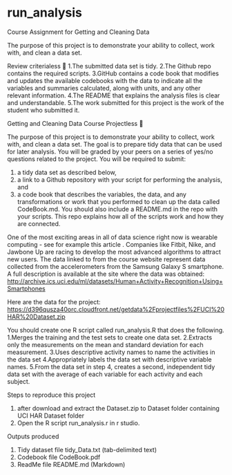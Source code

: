 # run_analysis
Course Assignment for Getting and Cleaning Data

The purpose of this project is to demonstrate your ability to collect, work with, and clean a data set.

Review criterialess 
1.The submitted data set is tidy. 
2.The Github repo contains the required scripts.
3.GitHub contains a code book that modifies and updates the available codebooks with the data to indicate all the variables and summaries calculated, along with units, and any other relevant information.
4.The README that explains the analysis files is clear and understandable.
5.The work submitted for this project is the work of the student who submitted it.

Getting and Cleaning Data Course Projectless 

The purpose of this project is to demonstrate your ability to collect, work with, and clean a data set. The goal is to prepare tidy data that can be used for later analysis. You will be graded by your peers on a series of yes/no questions related to the project. You will be required to submit: 
1) a tidy data set as described below, 
2) a link to a Github repository with your script for performing the analysis, and 
3) a code book that describes the variables, the data, and any transformations or work that you performed to clean up the data called CodeBook.md. You should also include a README.md in the repo with your scripts. This repo explains how all of the scripts work and how they are connected.

One of the most exciting areas in all of data science right now is wearable computing - see for example this article . Companies like Fitbit, Nike, and Jawbone Up are racing to develop the most advanced algorithms to attract new users. The data linked to from the course website represent data collected from the accelerometers from the Samsung Galaxy S smartphone. A full description is available at the site where the data was obtained:
http://archive.ics.uci.edu/ml/datasets/Human+Activity+Recognition+Using+Smartphones 

Here are the data for the project:
https://d396qusza40orc.cloudfront.net/getdata%2Fprojectfiles%2FUCI%20HAR%20Dataset.zip 

You should create one R script called run_analysis.R that does the following. 
1.Merges the training and the test sets to create one data set.
2.Extracts only the measurements on the mean and standard deviation for each measurement. 
3.Uses descriptive activity names to name the activities in the data set
4.Appropriately labels the data set with descriptive variable names. 
5.From the data set in step 4, creates a second, independent tidy data set with the average of each variable for each activity and each subject.

Steps to reproduce this project
1. after download and extract the Dataset.zip to Dataset folder containing UCI HAR Dataset folder
2. Open the R script run_analysis.r in r studio.


Outputs produced
1. Tidy dataset file tidy_Data.txt (tab-delimited text)
2. Codebook file CodeBook.pdf
3. ReadMe file README.md (Markdown)

